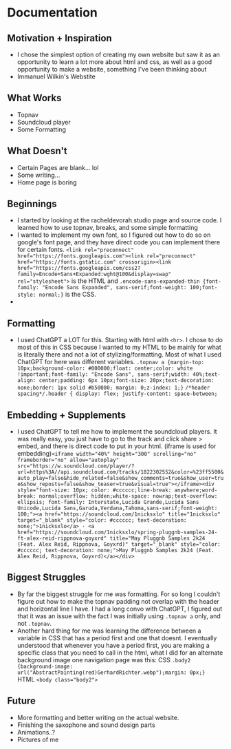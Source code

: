 # Documentation

## Motivation + Inspiration
- I chose the simplest option of creating my own website but saw it as an opportunity to learn a lot more about html and css, as well as a good opportunity to make a website, something I've been thinking about
- Immanuel Wilkin's Webstite

## What Works
- Topnav
- Soundcloud player
- Some Formatting

## What Doesn't
- Certain Pages are blank... lol
- Some writing...
- Home page is boring
## Beginnings
- I started by looking at the racheldevorah.studio page and source code. I learned how to use topnav, breaks, and some simple formatting
- I wanted to implement my own font, so I figured out how to do so on google's font page, and they have direct code you can implement there for certain fonts. `<link rel="preconnect" href="https://fonts.googleapis.com"><link rel="preconnect" href="https://fonts.gstatic.com" crossorigin><link       href="https://fonts.googleapis.com/css2?family=Encode+Sans+Expanded:wght@100&display=swap" rel="stylesheet">` is the HTML and `.encode-sans-expanded-thin {font-family: "Encode Sans Expanded", sans-serif;font-weight: 100;font-style: normal;}` is the CSS.
- 

## Formatting
- I used ChatGPT a LOT for this. Starting with html with `<hr>`. I chose to do most of this in CSS because I wanted to my HTML to be mainly for what is literally there and not a lot of stylizing/formatting. Most of what I used ChatGPT for here was different variables. `.topnav a {margin-top: 10px;background-color: #000000;float: center;color: white !important;font-family: "Encode Sans", sans-serif;width: 40%;text-align: center;padding: 6px 10px;font-size: 20px;text-decoration: none;border: 1px solid #b50000; margin: 0;z-index: 1;}`
	`/*header spacing*/.header {
	display: flex;
	justify-content: space-between;`
## Embedding + Supplements
- I used ChatGPT to tell me how to implement the soundcloud players. It was really easy, you just have to go to the track and click share > embed, and there is direct code to put in your html. (iframe is used for embedding)`<iframe width="40%" height="300" scrolling="no" frameborder="no" allow="autoplay" src="https://w.soundcloud.com/player/?url=https%3A//api.soundcloud.com/tracks/1822302552&color=%23ff5500&auto_play=false&hide_related=false&show_comments=true&show_user=true&show_reposts=false&show_teaser=true&visual=true"></iframe><div style="font-size: 10px; color: #cccccc;line-break: anywhere;word-break: normal;overflow: hidden;white-space: nowrap;text-overflow: ellipsis; font-family: Interstate,Lucida Grande,Lucida Sans Unicode,Lucida Sans,Garuda,Verdana,Tahoma,sans-serif;font-weight: 100;"><a href="https://soundcloud.com/1nicksxlo" title="1nicksxlo" target="_blank" style="color: #cccccc; text-decoration: none;">1nicksxlo</a> · <a href="https://soundcloud.com/1nicksxlo/spring-pluggnb-samples-24-ft-alex-reid-rippnova-goyxrd" title="May Pluggnb Samples 2k24 (Feat. Alex Reid, Rippnova, Goyxrd)" target="_blank" style="color: #cccccc; text-decoration: none;">May Pluggnb Samples 2k24 (Feat. Alex Reid, Rippnova, Goyxrd)</a></div>`

## Biggest Struggles
- By far the biggest struggle for me was formatting. For so long I couldn't figure out how to make the topnav padding not overlap with the header and horizontal line I have. I had a long convo with ChatGPT, I figured out that it was an issue with the fact I was initially using `.topnav a` only, and not `.topnav`.
- Another hard thing for me was learning the difference between a variable in CSS that has a period first and one that doesnt. I eventually understood that whenever you have a period first, you are making a specific class that you need to call in the html, what I did for an alternate background image one navigation page was this: CSS `.body2 {background-image: url("AbstractPainting(red)GerhardRichter.webp");margin: 0px;}` HTML `<body class="body2">`
	
## Future
- More formatting and better writing on the actual website.
- Finishing the saxophone and sound design parts
- Animations..?
- Pictures of me

